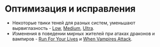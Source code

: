 # Оптимизация и исправления

+ Некоторые твики теней для разных систем, уменьшают вырвиглазность - [Low](http://www.nexusmods.com/skyrim/mods/19632/), [Medium](http://www.nexusmods.com/skyrim/mods/283/), [Ultra](http://www.nexusmods.com/skyrim/mods/7638/).
+ Изменения в поведении мирных жителей при атаках драконов и вампиров - [Run For Your Lives](http://www.nexusmods.com/skyrim/mods/23906/) и [When Vampires Attack](http://www.nexusmods.com/skyrim/mods/28235/).
